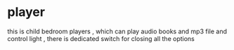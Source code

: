 # player
this is child bedroom players , which can play audio books and mp3 file and control light , there is dedicated switch for closing all the options
